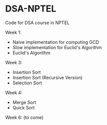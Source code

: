 # DSA-NPTEL
Code for DSA course in NPTEL

Week 1:
- Naive implementation for computing GCD
- Slow implementation for Euclid's Algorithm
- Euclid's Algorithm

Week 3:
- Insertion Sort
- Insertion Sort (Recursive Version)
- Selection Sort

Week 4:
- Merge Sort
- Quick Sort

Week 6:
(to come)
